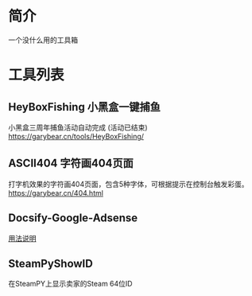 # 简介  
一个没什么用的工具箱   
# 工具列表
## HeyBoxFishing 小黑盒一键捕鱼
小黑盒三周年捕鱼活动自动完成 (活动已结束)  
https://garybear.cn/tools/HeyBoxFishing/
## ASCII404 字符画404页面
打字机效果的字符画404页面，包含5种字体，可根据提示在控制台触发彩蛋。  
https://garybear.cn/404.html
## Docsify-Google-Adsense
[用法说明](https://github.com/kb1000fx/ToolBox/blob/master/docsify-google-adsense/README.md)
## SteamPyShowID
在SteamPY上显示卖家的Steam 64位ID